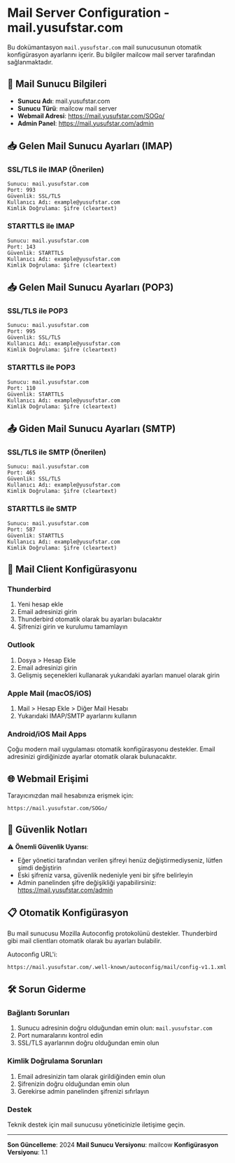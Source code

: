 # Mail Server Configuration - mail.yusufstar.com

Bu dokümantasyon `mail.yusufstar.com` mail sunucusunun otomatik konfigürasyon ayarlarını içerir. Bu bilgiler mailcow mail server tarafından sağlanmaktadır.

## 📧 Mail Sunucu Bilgileri

- **Sunucu Adı**: mail.yusufstar.com
- **Sunucu Türü**: mailcow mail server
- **Webmail Adresi**: https://mail.yusufstar.com/SOGo/
- **Admin Panel**: https://mail.yusufstar.com/admin

## 📥 Gelen Mail Sunucu Ayarları (IMAP)

### SSL/TLS ile IMAP (Önerilen)
```
Sunucu: mail.yusufstar.com
Port: 993
Güvenlik: SSL/TLS
Kullanıcı Adı: example@yusufstar.com
Kimlik Doğrulama: Şifre (cleartext)
```

### STARTTLS ile IMAP
```
Sunucu: mail.yusufstar.com
Port: 143
Güvenlik: STARTTLS
Kullanıcı Adı: example@yusufstar.com
Kimlik Doğrulama: Şifre (cleartext)
```

## 📥 Gelen Mail Sunucu Ayarları (POP3)

### SSL/TLS ile POP3
```
Sunucu: mail.yusufstar.com
Port: 995
Güvenlik: SSL/TLS
Kullanıcı Adı: example@yusufstar.com
Kimlik Doğrulama: Şifre (cleartext)
```

### STARTTLS ile POP3
```
Sunucu: mail.yusufstar.com
Port: 110
Güvenlik: STARTTLS
Kullanıcı Adı: example@yusufstar.com
Kimlik Doğrulama: Şifre (cleartext)
```

## 📤 Giden Mail Sunucu Ayarları (SMTP)

### SSL/TLS ile SMTP (Önerilen)
```
Sunucu: mail.yusufstar.com
Port: 465
Güvenlik: SSL/TLS
Kullanıcı Adı: example@yusufstar.com
Kimlik Doğrulama: Şifre (cleartext)
```

### STARTTLS ile SMTP
```
Sunucu: mail.yusufstar.com
Port: 587
Güvenlik: STARTTLS
Kullanıcı Adı: example@yusufstar.com
Kimlik Doğrulama: Şifre (cleartext)
```

## 🔧 Mail Client Konfigürasyonu

### Thunderbird
1. Yeni hesap ekle
2. Email adresinizi girin
3. Thunderbird otomatik olarak bu ayarları bulacaktır
4. Şifrenizi girin ve kurulumu tamamlayın

### Outlook
1. Dosya > Hesap Ekle
2. Email adresinizi girin
3. Gelişmiş seçenekleri kullanarak yukarıdaki ayarları manuel olarak girin

### Apple Mail (macOS/iOS)
1. Mail > Hesap Ekle > Diğer Mail Hesabı
2. Yukarıdaki IMAP/SMTP ayarlarını kullanın

### Android/iOS Mail Apps
Çoğu modern mail uygulaması otomatik konfigürasyonu destekler. Email adresinizi girdiğinizde ayarlar otomatik olarak bulunacaktır.

## 🌐 Webmail Erişimi

Tarayıcınızdan mail hesabınıza erişmek için:
```
https://mail.yusufstar.com/SOGo/
```

## 🔐 Güvenlik Notları

⚠️ **Önemli Güvenlik Uyarısı**: 
- Eğer yönetici tarafından verilen şifreyi henüz değiştirmediyseniz, lütfen şimdi değiştirin
- Eski şifreniz varsa, güvenlik nedeniyle yeni bir şifre belirleyin
- Admin panelinden şifre değişikliği yapabilirsiniz: https://mail.yusufstar.com/admin

## 📋 Otomatik Konfigürasyon

Bu mail sunucusu Mozilla Autoconfig protokolünü destekler. Thunderbird gibi mail clientları otomatik olarak bu ayarları bulabilir.

Autoconfig URL'i:
```
https://mail.yusufstar.com/.well-known/autoconfig/mail/config-v1.1.xml
```

## 🛠️ Sorun Giderme

### Bağlantı Sorunları
1. Sunucu adresinin doğru olduğundan emin olun: `mail.yusufstar.com`
2. Port numaralarını kontrol edin
3. SSL/TLS ayarlarının doğru olduğundan emin olun

### Kimlik Doğrulama Sorunları
1. Email adresinizin tam olarak girildiğinden emin olun
2. Şifrenizin doğru olduğundan emin olun
3. Gerekirse admin panelinden şifrenizi sıfırlayın

### Destek
Teknik destek için mail sunucusu yöneticinizle iletişime geçin.

---

**Son Güncelleme**: 2024
**Mail Sunucu Versiyonu**: mailcow
**Konfigürasyon Versiyonu**: 1.1 
